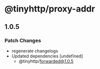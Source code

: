 # @tinyhttp/proxy-addr

## 1.0.5
### Patch Changes

- regenerate changelogs
- Updated dependencies [undefined]
  - @tinyhttp/forwarded@1.0.5
